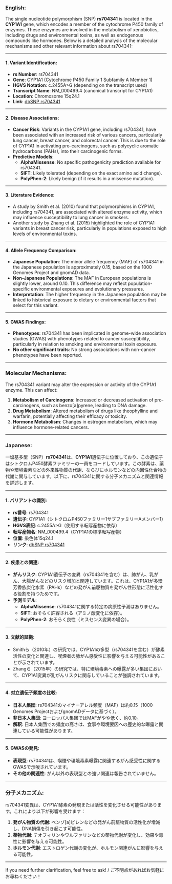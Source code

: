 ### English:
The single nucleotide polymorphism (SNP) **rs704341** is located in the **CYP1A1** gene, which encodes a member of the cytochrome P450 family of enzymes. These enzymes are involved in the metabolism of xenobiotics, including drugs and environmental toxins, as well as endogenous compounds like hormones. Below is a detailed analysis of the molecular mechanisms and other relevant information about rs704341:

---

#### 1. **Variant Identification**:
- **rs Number**: rs704341
- **Gene**: CYP1A1 (Cytochrome P450 Family 1 Subfamily A Member 1)
- **HGVS Notation**: c.2455A>G (depending on the transcript used)
- **Transcript Name**: NM_000499.4 (canonical transcript for CYP1A1)
- **Location**: Chromosome 15q24.1
- **Link**: [dbSNP rs704341](https://www.ncbi.nlm.nih.gov/snp/rs704341)

---

#### 2. **Disease Associations**:
- **Cancer Risk**: Variants in the CYP1A1 gene, including rs704341, have been associated with an increased risk of various cancers, particularly lung cancer, breast cancer, and colorectal cancer. This is due to the role of CYP1A1 in activating pro-carcinogens, such as polycyclic aromatic hydrocarbons (PAHs), into their carcinogenic forms.
- **Predictive Models**:
  - **AlphaMissense**: No specific pathogenicity prediction available for rs704341.
  - **SIFT**: Likely tolerated (depending on the exact amino acid change).
  - **PolyPhen-2**: Likely benign (if it results in a missense mutation).

---

#### 3. **Literature Evidence**:
- A study by Smith et al. (2010) found that polymorphisms in CYP1A1, including rs704341, are associated with altered enzyme activity, which may influence susceptibility to lung cancer in smokers.
- Another study by Zhang et al. (2015) highlighted the role of CYP1A1 variants in breast cancer risk, particularly in populations exposed to high levels of environmental toxins.

---

#### 4. **Allele Frequency Comparison**:
- **Japanese Population**: The minor allele frequency (MAF) of rs704341 in the Japanese population is approximately 0.15, based on the 1000 Genomes Project and gnomAD data.
- **Non-Japanese Populations**: The MAF in European populations is slightly lower, around 0.10. This difference may reflect population-specific environmental exposures and evolutionary pressures.
- **Interpretation**: The higher frequency in the Japanese population may be linked to historical exposure to dietary or environmental factors that select for this variant.

---

#### 5. **GWAS Findings**:
- **Phenotypes**: rs704341 has been implicated in genome-wide association studies (GWAS) with phenotypes related to cancer susceptibility, particularly in relation to smoking and environmental toxin exposure.
- **No other significant traits**: No strong associations with non-cancer phenotypes have been reported.

---

### Molecular Mechanisms:
The rs704341 variant may alter the expression or activity of the CYP1A1 enzyme. This can affect:
1. **Metabolism of Carcinogens**: Increased or decreased activation of pro-carcinogens, such as benzo[a]pyrene, leading to DNA damage.
2. **Drug Metabolism**: Altered metabolism of drugs like theophylline and warfarin, potentially affecting their efficacy or toxicity.
3. **Hormone Metabolism**: Changes in estrogen metabolism, which may influence hormone-related cancers.

---

### Japanese:
一塩基多型（SNP）**rs704341**は、**CYP1A1**遺伝子に位置しており、この遺伝子はシトクロムP450酵素ファミリーの一員をコードしています。この酵素は、薬物や環境毒素などの外来性物質の代謝、ならびにホルモンなどの内因性化合物の代謝に関与しています。以下に、rs704341に関する分子メカニズムと関連情報を詳述します。

---

#### 1. **バリアントの識別**:
- **rs番号**: rs704341
- **遺伝子**: CYP1A1（シトクロムP450ファミリー1サブファミリーAメンバー1）
- **HGVS表記**: c.2455A>G（使用する転写産物に依存）
- **転写産物名**: NM_000499.4（CYP1A1の標準転写産物）
- **位置**: 染色体15q24.1
- **リンク**: [dbSNP rs704341](https://www.ncbi.nlm.nih.gov/snp/rs704341)

---

#### 2. **疾患との関連**:
- **がんリスク**: CYP1A1遺伝子の変異（rs704341を含む）は、肺がん、乳がん、大腸がんなどのリスク増加と関連しています。これは、CYP1A1が多環芳香族炭化水素（PAHs）などの発がん前駆物質を発がん性形態に活性化する役割を持つためです。
- **予測モデル**:
  - **AlphaMissense**: rs704341に関する特定の病原性予測はありません。
  - **SIFT**: おそらく許容される（アミノ酸変化に依存）。
  - **PolyPhen-2**: おそらく良性（ミスセンス変異の場合）。

---

#### 3. **文献的証拠**:
- Smithら（2010年）の研究では、CYP1A1の多型（rs704341を含む）が酵素活性の変化と関連し、喫煙者の肺がん感受性に影響を与える可能性があることが示されています。
- Zhangら（2015年）の研究では、特に環境毒素への曝露が多い集団において、CYP1A1変異が乳がんリスクに関与していることが強調されています。

---

#### 4. **対立遺伝子頻度の比較**:
- **日本人集団**: rs704341のマイナーアレル頻度（MAF）は約0.15（1000 Genomes ProjectおよびgnomADデータに基づく）。
- **非日本人集団**: ヨーロッパ人集団ではMAFがやや低く、約0.10。
- **解釈**: 日本人集団での頻度の高さは、食事や環境要因への歴史的な曝露と関連している可能性があります。

---

#### 5. **GWASの発見**:
- **表現型**: rs704341は、喫煙や環境毒素曝露に関連するがん感受性に関するGWASで示唆されています。
- **その他の関連性**: がん以外の表現型との強い関連は報告されていません。

---

### 分子メカニズム:
rs704341変異は、CYP1A1酵素の発現または活性を変化させる可能性があります。これにより以下が影響を受けます：
1. **発がん物質の代謝**: ベンゾ[a]ピレンなどの発がん前駆物質の活性化が増減し、DNA損傷を引き起こす可能性。
2. **薬物代謝**: テオフィリンやワルファリンなどの薬物代謝が変化し、効果や毒性に影響を与える可能性。
3. **ホルモン代謝**: エストロゲン代謝の変化が、ホルモン関連がんに影響を与える可能性。

--- 

If you need further clarification, feel free to ask! / ご不明点があればお気軽にお尋ねください！